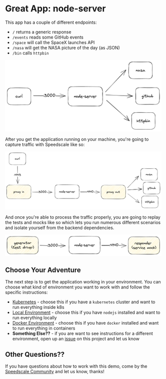 # Great App: node-server

This app has a couple of different endpoints:
* `/` returns a generic response
* `/events` reads some GitHub events
* `/space` will call the SpaceX launches API
* `/nasa` will get the NASA picture of the day (as JSON)
* `/bin` calls `httpbin`

![node-server](img/node-server.png)

After you get the application running on your machine, you're going to capture traffic with Speedscale like so:

![node-server-capture](img/node-server-capture.png)

And once you're able to process the traffic properly, you are going to replay the tests and mocks like so which lets you run numerous different scenarios and isolate yourself from the backend dependencies.

![node-server-replay](img/node-server-replay.png)

## Choose Your Adventure

The next step is to get the application working in your environment. You can choose what kind of environment you want to work with and follow the specific instructions:

* [Kubernetes](docs-k8s.md) - choose this if you have a `kubernetes` cluster and want to run everything inside k8s
* [Local Environment](docs-local.md) - choose this if you have `nodejs` installed and want to run everything locally
* [Docker Environment](docs-docker.md) - choose this if you have `docker` installed and want to run everything in containers
* **Something Else??** - if you are want to see instructions for a different environment, open up an [issue](https://github.com/speedscale/node-server/issues) on this project and let us know

## Other Questions??

If you have questions about how to work with this demo, come by the [Speedscale Community](https://slack.speedscale.com) and let us know, thanks!
